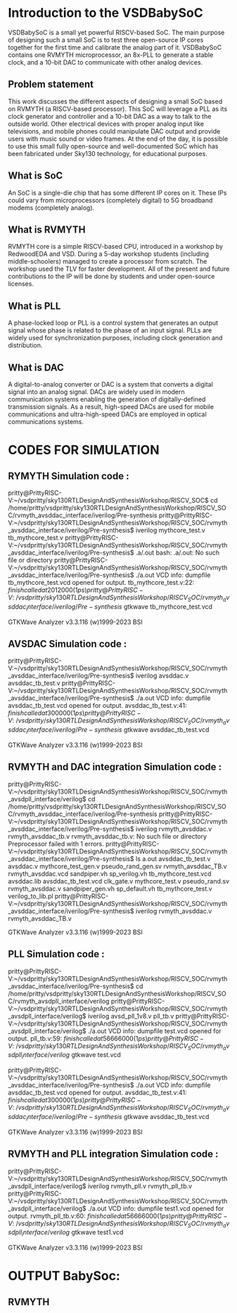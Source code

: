 
# Introduction to the VSDBabySoC

VSDBabySoC is a small yet powerful RISCV-based SoC. The main purpose of designing such a small SoC is to test three open-source IP cores together for the first time and calibrate the analog part of it. VSDBabySoC contains one RVMYTH microprocessor, an 8x-PLL to generate a stable clock, and a 10-bit DAC to communicate with other analog devices.


## Problem statement
This work discusses the different aspects of designing a small SoC based on RVMYTH (a RISCV-based processor). This SoC will leverage a PLL as its clock generator and controller and a 10-bit DAC as a way to talk to the outside world. Other electrical devices with proper analog input like televisions, and mobile phones could manipulate DAC output and provide users with music sound or video frames. At the end of the day, it is possible to use this small fully open-source and well-documented SoC which has been fabricated under Sky130 technology, for educational purposes.

## What is SoC

An SoC is a single-die chip that has some different IP cores on it. These IPs could vary from microprocessors (completely digital) to 5G broadband modems (completely analog).
## What is RVMYTH

RVMYTH core is a simple RISCV-based CPU, introduced in a workshop by RedwoodEDA and VSD. During a 5-day workshop students (including middle-schoolers) managed to create a processor from scratch. The workshop used the TLV for faster development. All of the present and future contributions to the IP will be done by students and under open-source licenses.
## What is PLL

A phase-locked loop or PLL is a control system that generates an output signal whose phase is related to the phase of an input signal. PLLs are widely used for synchronization purposes, including clock generation and distribution.
## What is DAC
A digital-to-analog converter or DAC is a system that converts a digital signal into an analog signal. DACs are widely used in modern communication systems enabling the generation of digitally-defined transmission signals. As a result, high-speed DACs are used for mobile communications and ultra-high-speed DACs are employed in optical communications systems.

# CODES FOR SIMULATION 


## RYMYTH Simulation code : 

pritty@PrittyRISC-V:~/vsdpritty/sky130RTLDesignAndSynthesisWorkshop/RISCV_SOC$ cd /home/pritty/vsdpritty/sky130RTLDesignAndSynthesisWorkshop/RISCV_SOC/rvmyth_avsddac_interface/iverilog/Pre-synthesis
pritty@PrittyRISC-V:~/vsdpritty/sky130RTLDesignAndSynthesisWorkshop/RISCV_SOC/rvmyth_avsddac_interface/iverilog/Pre-synthesis$ iverilog mythcore_test.v tb_mythcore_test.v
pritty@PrittyRISC-V:~/vsdpritty/sky130RTLDesignAndSynthesisWorkshop/RISCV_SOC/rvmyth_avsddac_interface/iverilog/Pre-synthesis$ .a/.out
bash: .a/.out: No such file or directory
pritty@PrittyRISC-V:~/vsdpritty/sky130RTLDesignAndSynthesisWorkshop/RISCV_SOC/rvmyth_avsddac_interface/iverilog/Pre-synthesis$ ./a.out
VCD info: dumpfile tb_mythcore_test.vcd opened for output.
tb_mythcore_test.v:22: $finish called at 2012000 (1ps)
pritty@PrittyRISC-V:~/vsdpritty/sky130RTLDesignAndSynthesisWorkshop/RISCV_SOC/rvmyth_avsddac_interface/iverilog/Pre-synthesis$ gtkwave tb_mythcore_test.vcd

GTKWave Analyzer v3.3.116 (w)1999-2023 BSI

## AVSDAC Simulation code : 

pritty@PrittyRISC-V:~/vsdpritty/sky130RTLDesignAndSynthesisWorkshop/RISCV_SOC/rvmyth_avsddac_interface/iverilog/Pre-synthesis$ iverilog avsddac.v avsddac_tb_test.v
pritty@PrittyRISC-V:~/vsdpritty/sky130RTLDesignAndSynthesisWorkshop/RISCV_SOC/rvmyth_avsddac_interface/iverilog/Pre-synthesis$ ./a.out
VCD info: dumpfile avsddac_tb_test.vcd opened for output.
avsddac_tb_test.v:41: $finish called at 300000 (1ps)
pritty@PrittyRISC-V:~/vsdpritty/sky130RTLDesignAndSynthesisWorkshop/RISCV_SOC/rvmyth_avsddac_interface/iverilog/Pre-synthesis$ gtkwave avsddac_tb_test.vcd

GTKWave Analyzer v3.3.116 (w)1999-2023 BSI

## RVMYTH and DAC integration Simulation code : 

pritty@PrittyRISC-V:~/vsdpritty/sky130RTLDesignAndSynthesisWorkshop/RISCV_SOC/rvmyth_avsdpll_interface/verilog$ cd /home/pritty/vsdpritty/sky130RTLDesignAndSynthesisWorkshop/RISCV_SOC/rvmyth_avsddac_interface/iverilog/Pre-synthesis
pritty@PrittyRISC-V:~/vsdpritty/sky130RTLDesignAndSynthesisWorkshop/RISCV_SOC/rvmyth_avsddac_interface/iverilog/Pre-synthesis$ iverilog rvmyth_avsddac.v rvmyth_avsddac_tb.v
rvmyth_avsddac_tb.v: No such file or directory
Preprocessor failed with 1 errors.
pritty@PrittyRISC-V:~/vsdpritty/sky130RTLDesignAndSynthesisWorkshop/RISCV_SOC/rvmyth_avsddac_interface/iverilog/Pre-synthesis$ ls
a.out        avsddac_tb_test.v    avsddac.v   mythcore_test_gen.v  pseudo_rand_gen.sv  rvmyth_avsddac_TB.v  rvmyth_avsddac.vcd  sandpiper.vh   sp_verilog.vh       tb_mythcore_test.vcd
avsddac.lib  avsddac_tb_test.vcd  clk_gate.v  mythcore_test.v      pseudo_rand.sv      rvmyth_avsddac.v     sandpiper_gen.vh    sp_default.vh  tb_mythcore_test.v  verilog_to_lib.pl
pritty@PrittyRISC-V:~/vsdpritty/sky130RTLDesignAndSynthesisWorkshop/RISCV_SOC/rvmyth_avsddac_interface/iverilog/Pre-synthesis$ iverilog rvmyth_avsddac.v rvmyth_avsddac_TB.v

GTKWave Analyzer v3.3.116 (w)1999-2023 BSI


## PLL Simulation code : 

pritty@PrittyRISC-V:~/vsdpritty/sky130RTLDesignAndSynthesisWorkshop/RISCV_SOC/rvmyth_avsddac_interface/iverilog/Pre-synthesis$ cd /home/pritty/vsdpritty/sky130RTLDesignAndSynthesisWorkshop/RISCV_SOC/rvmyth_avsdpll_interface/verilog
pritty@PrittyRISC-V:~/vsdpritty/sky130RTLDesignAndSynthesisWorkshop/RISCV_SOC/rvmyth_avsdpll_interface/verilog$ iverilog avsd_pll_1v8.v pll_tb.v
pritty@PrittyRISC-V:~/vsdpritty/sky130RTLDesignAndSynthesisWorkshop/RISCV_SOC/rvmyth_avsdpll_interface/verilog$ ./a.out
VCD info: dumpfile test.vcd opened for output.
pll_tb.v:59: $finish called at 56666000 (1ps)
pritty@PrittyRISC-V:~/vsdpritty/sky130RTLDesignAndSynthesisWorkshop/RISCV_SOC/rvmyth_avsdpll_interface/verilog$ gtkwave test.vcd

pritty@PrittyRISC-V:~/vsdpritty/sky130RTLDesignAndSynthesisWorkshop/RISCV_SOC/rvmyth_avsddac_interface/iverilog/Pre-synthesis$ ./a.out
VCD info: dumpfile avsddac_tb_test.vcd opened for output.
avsddac_tb_test.v:41: $finish called at 300000 (1ps)
pritty@PrittyRISC-V:~/vsdpritty/sky130RTLDesignAndSynthesisWorkshop/RISCV_SOC/rvmyth_avsddac_interface/iverilog/Pre-synthesis$ gtkwave avsddac_tb_test.vcd

GTKWave Analyzer v3.3.116 (w)1999-2023 BSI

## RVMYTH and PLL integration Simulation code : 

pritty@PrittyRISC-V:~/vsdpritty/sky130RTLDesignAndSynthesisWorkshop/RISCV_SOC/rvmyth_avsdpll_interface/verilog$ iverilog rvmyth_pll.v rvmyth_pll_tb.v
pritty@PrittyRISC-V:~/vsdpritty/sky130RTLDesignAndSynthesisWorkshop/RISCV_SOC/rvmyth_avsdpll_interface/verilog$ ./a.out
VCD info: dumpfile test1.vcd opened for output.
rvmyth_pll_tb.v:60: $finish called at 56666000 (1ps)
pritty@PrittyRISC-V:~/vsdpritty/sky130RTLDesignAndSynthesisWorkshop/RISCV_SOC/rvmyth_avsdpll_interface/verilog$ gtkwave test1.vcd

GTKWave Analyzer v3.3.116 (w)1999-2023 BSI

# OUTPUT BabySoc:

## RVMYTH





